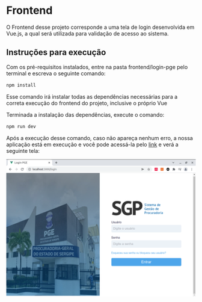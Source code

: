 # Frontend

O Frontend desse projeto corresponde a uma tela de login desenvolvida em Vue.js, a qual será utilizada para validação de acesso ao sistema.

## Instruções para execução

Com os pré-requisitos instalados, entre na pasta frontend/login-pge pelo terminal e escreva o seguinte comando:

```sh
npm install
```

Esse comando irá instalar todas as dependências necessárias para a correta execução do frontend do projeto, inclusive o próprio Vue

Terminada a instalação das dependências, execute o comando:

```sh
npm run dev
```

Após a execução desse comando, caso não apareça nenhum erro, a nossa aplicação está em execução e você pode acessá-la pelo [link](http://localhost:3000/) e verá a seguinte tela:

<img src="/../../imagens/funcionando_front.png" alt="Tela de login">